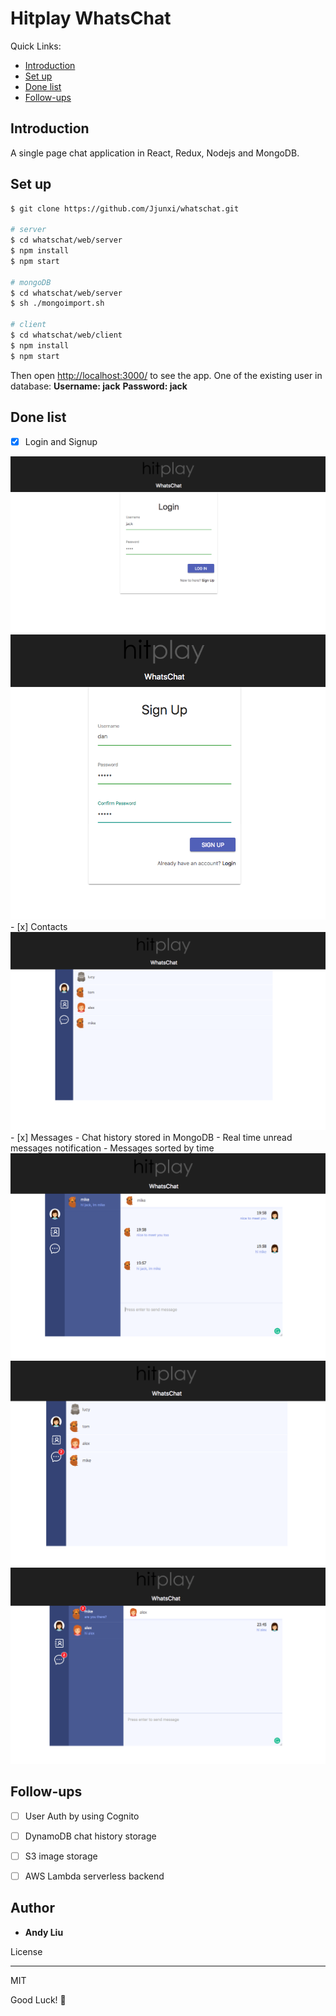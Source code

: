 

  

# Hitplay WhatsChat 

  
  Quick Links:

*  [Introduction](#intro)
*  [Set up](#setup)
*  [Done list](#done)
*  [Follow-ups](#followup)


## <a name="intro"></a> Introduction

A single page chat application in React, Redux, Nodejs and MongoDB.


## <a name="setup"></a> Set up

```sh
$ git clone https://github.com/Jjunxi/whatschat.git

# server
$ cd whatschat/web/server
$ npm install
$ npm start

# mongoDB
$ cd whatschat/web/server
$ sh ./mongoimport.sh

# client
$ cd whatschat/web/client
$ npm install
$ npm start
```

Then open [http://localhost:3000/](http://localhost:3000/) to see the app.
One of the existing user in database:
**Username: jack**
**Password: jack**

  

## <a name="done"></a> Done list

- [x] Login and Signup
<img  src="https://github.com/Jjunxi/whatschat/blob/master/screenshots/Screen%20Shot%202018-05-18%20at%2011.43.28%20PM.png?raw=true" />
<img  src="https://github.com/Jjunxi/whatschat/blob/master/screenshots/Screen%20Shot%202018-05-18%20at%2011.56.27%20PM.png?raw=true" />
- [x] Contacts
<img  src="https://github.com/Jjunxi/whatschat/blob/master/screenshots/Screen%20Shot%202018-05-18%20at%2011.43.51%20PM.png?raw=true" />
- [x] Messages
- Chat history stored in MongoDB
- Real time unread messages notification
- Messages sorted by time
<img  src="https://github.com/Jjunxi/whatschat/blob/master/screenshots/Screen%20Shot%202018-05-18%20at%2011.44.14%20PM.png?raw=true" />
<img  src="https://github.com/Jjunxi/whatschat/blob/master/screenshots/Screen%20Shot%202018-05-18%20at%2011.48.04%20PM.png?raw=true" />
<img  src="https://github.com/Jjunxi/whatschat/blob/master/screenshots/Screen%20Shot%202018-05-18%20at%2011.52.07%20PM.png?raw=true" />


## <a name="followup"></a> Follow-ups
- [ ] User Auth by using Cognito
- [ ] DynamoDB chat history storage
- [ ] S3 image storage
- [ ] AWS Lambda serverless backend
  
  

## Author  

*  **Andy Liu**

  

License

----
MIT

  

Good Luck! 🚀